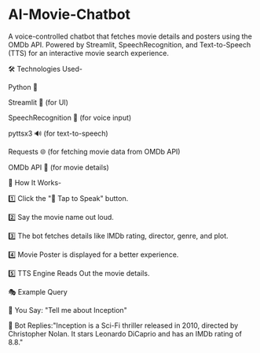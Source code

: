 # AI-Movie-Chatbot
A voice-controlled chatbot that fetches movie details and posters using the OMDb API. Powered by Streamlit, SpeechRecognition, and Text-to-Speech (TTS) for an interactive movie search experience.

🛠️ Technologies Used-

Python 🐍

Streamlit 🎨 (for UI)

SpeechRecognition 🎤 (for voice input)

pyttsx3 🔊 (for text-to-speech)

Requests 🌐 (for fetching movie data from OMDb API)

OMDb API 🎥 (for movie details)


🤖 How It Works-

1️⃣ Click the "🎤 Tap to Speak" button.

2️⃣ Say the movie name out loud.

3️⃣ The bot fetches details like IMDb rating, director, genre, and plot.

4️⃣ Movie Poster is displayed for a better experience.

5️⃣ TTS Engine Reads Out the movie details.


🎭 Example Query

🔹 You Say: "Tell me about Inception"

🔹 Bot Replies:"Inception is a Sci-Fi thriller released in 2010, directed by Christopher Nolan. It stars Leonardo DiCaprio and has an IMDb rating of 8.8."

